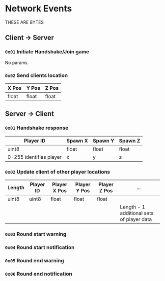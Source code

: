 # Network Events

THESE ARE BYTES

## Client -> Server

### `0x01` Initiate Handshake/Join game

No params.

### `0x02` Send clients location

| X Pos | Y Pos | Z Pos |
| --- | --- | --- |
| float | float | float |


## Server -> Client

### `0x01` Handshake response

| Player ID | Spawn X | Spawn Y | Spawn Z |
| --------- | --- | --- | --- |
| uint8 | float | float | float |
| 0-255 identifies player | x | y | z |

### `0x02` Update client of other player locations

| Length | Player ID | Player X Pos | Player Y Pos | Player Z Pos | ... |
| --- | --- | --- | --- | --- | --- |
| uint8 | uint8 | float | float | float |  |
| | | | | | Length - 1 additional sets of player data |


### `0x03` Round start warning

### `0x04` Round start notification

### `0x05` Round end warning

### `0x06` Round end notification



